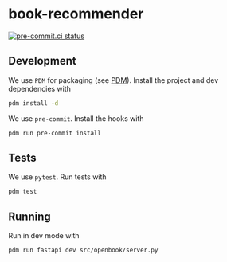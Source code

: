 # book-recommender

[![pre-commit.ci status](https://results.pre-commit.ci/badge/github/Book-Recommender/backend/main.svg)](https://results.pre-commit.ci/latest/github/Book-Recommender/backend/main)

## Development

We use `PDM` for packaging (see [PDM](https://pdm-project.org/latest/)). Install the project and dev dependencies with

```bash
pdm install -d
```

We use `pre-commit`. Install the hooks with

```bash
pdm run pre-commit install
```

## Tests

We use `pytest`. Run tests with

```bash
pdm test
```

## Running

Run in dev mode with

```bash
pdm run fastapi dev src/openbook/server.py
```
